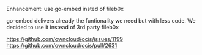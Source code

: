 Enhancement: use go-embed insted of fileb0x

go-embed delivers already the funtionality we need but with less code. We decided to use it instead of 3rd party fileb0x

https://github.com/owncloud/ocis/issues/1199
https://github.com/owncloud/ocis/pull/2631
